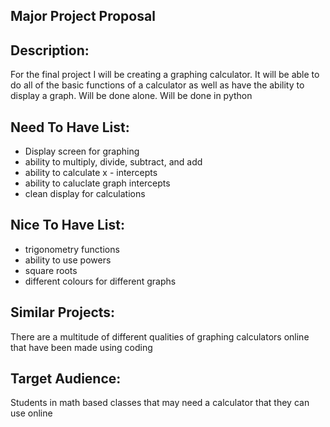 Major Project Proposal
--------------------------------------------------------------
Description:
--------------------------------------------------------------
For the final project I will be creating a graphing calculator. It will be able to do all of the basic functions of a calculator as well as have the ability to display a graph. Will be done alone. Will be done in python

Need To Have List:
--------------------------------------------------------------
- Display screen for graphing
- ability to multiply, divide, subtract, and add
- ability to calculate x - intercepts
- ability to caluclate graph intercepts
- clean display for calculations

Nice To Have List:
--------------------------------------------------------------
- trigonometry functions
- ability to use powers
- square roots
- different colours for different graphs

Similar Projects:
--------------------------------------------------------------
There are a multitude of different qualities of graphing calculators online that have been made using coding

Target Audience:
--------------------------------------------------------------
Students in math based classes that may need a calculator that they can use online

